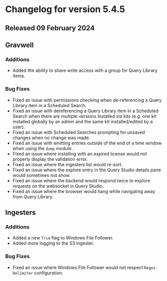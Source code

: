 # Changelog for version 5.4.5

## Released 09 February 2024

## Gravwell

### Additions

* Added the ability to share write access with a group for Query Library items.

### Bug Fixes

* Fixed an issue with permissions checking when de-referencing a Query Library item in a Scheduled Search.
* Fixed an issue with dereferencing a Query Library item in a Scheduled Search when there are multiple versions installed via kits (e.g. one kit installed globally by an admin and the same kit installed/edited by a user).
* Fixed an issue with Scheduled Searches prompting for unsaved changes when no change was made.
* Fixed an issue with emitting entries outside of the end of a time window when using the `dump` module . 
* Fixed an issue where installing with an expired license would not properly display the validation error.
* Fixed an issue where the ingesters list would re-sort. 
* Fixed an issue where the explore entry in the Query Studio details pane would sometimes not show. 
* Fixed an issue where the backend would respond twice to explore requests on the websocket in Query Studio. 
* Fixed an issue where the browser would hang while navigating away from Query Library. 

## Ingesters

### Additions

* Added a new `Trim` flag to Windows File Follower.
* Added more logging to the S3 ingester.

### Bug Fixes

* Fixed an issue where Windows File Follower would not respect `Regex-Delimiter` configuration.  
